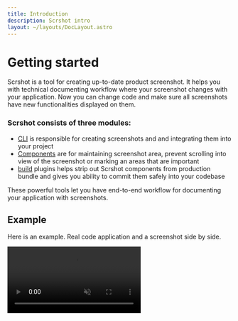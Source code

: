 ```yaml
---
title: Introduction
description: Scrshot intro
layout: ~/layouts/DocLayout.astro
---
```


# Getting started

Scrshot is a tool for creating up-to-date product screenshot. It helps you with technical documenting workflow where 
your screenshot changes with your application. Now you can change code and make sure all screenshots have new functionalities
displayed on them.

### Scrshot consists of three modules:

- [CLI](/docs/cli) is responsible for creating screenshots and and integrating them into your project
- [Components](/docs/components) are for maintaining screenshot area, prevent scrolling into view of
the screenshot or marking an areas that are important
- [build](/docs/build) plugins helps strip out Scrshot components from production bundle and gives 
you ability to commit them safely into your codebase


These powerful tools let you have end-to-end workflow for documenting your application with screenshots.

## Example

Here is an example. Real code application and a screenshot side by side.

<video src="/homepage.mp4" controls muted></video>



